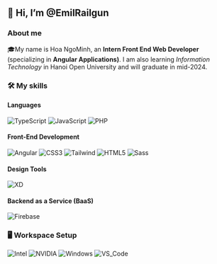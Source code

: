 <h2>👋 Hi, I’m @EmilRailgun</h2>
<h3>About me</h3>
🎓My name is Hoa NgoMinh, an <strong>Intern Front End Web Developer</strong> (specializing in 
<strong>Angular Applications)</strong>. I am also learning <i>Information Technology</i> 
in Hanoi Open University and will graduate in mid-2024.

<h3>🛠️ My skills</h3>
<h4>Languages</h4>

![TypeScript](https://img.shields.io/badge/TypeScript-3178C6?style=for-the-badge&logo=TypeScript&logoColor=white)
![JavaScript](https://img.shields.io/badge/JavaScript-F7DF1E?style=for-the-badge&logo=JavaScript&logoColor=white)
![PHP](https://img.shields.io/badge/PHP-777BB4?style=for-the-badge&logo=PHP&logoColor=white)

<h4>Front-End Development</h4>

![Angular](https://img.shields.io/badge/Angular-DD0031?style=for-the-badge&logo=Angular&logoColor=white)
![CSS3](https://img.shields.io/badge/CSS3-1572B6?style=for-the-badge&logo=CSS3&logoColor=white)
![Tailwind](https://img.shields.io/badge/Tailwind_CSS-06B6D4?style=for-the-badge&logo=TailwindCSS&logoColor=white)
![HTML5](https://img.shields.io/badge/HTML5-E34F26?style=for-the-badge&logo=HTML5&logoColor=white)
![Sass](https://img.shields.io/badge/Sass-CC6699?style=for-the-badge&logo=Sass&logoColor=white)

<h4>Design Tools</h4>

![XD](https://img.shields.io/badge/Adobe_XD-FF61F6?style=for-the-badge&logo=AdobeXD&logoColor=white)

<h4>Backend as a Service (BaaS)</h4>

![Firebase](https://img.shields.io/badge/Firebase-FFCA28?style=for-the-badge&logo=Firebase&logoColor=white)


<h3>🖥️ Workspace Setup</h3>

![Intel](https://img.shields.io/badge/Intel_CORE_I7_4TH-06B6D4?style=for-the-badge&logo=Intel&logoColor=white)
![NVIDIA](https://img.shields.io/badge/NVIDIA_GTX_1070-76B900?style=for-the-badge&logo=NVIDIA&logoColor=white)
![Windows](https://img.shields.io/badge/Windows_10-0078D6?style=for-the-badge&logo=Windows&logoColor=white)
![VS_Code](https://camo.githubusercontent.com/3ade724cce65a6532e221df4176dbfc4c129597e84cb0bd98766e2860722ea28/68747470733a2f2f696d672e736869656c64732e696f2f62616467652f56535f436f64652d3030374143433f7374796c653d666f722d7468652d6261646765266c6f676f3d56697375616c2d53747564696f2d436f6465266c6f676f436f6c6f723d7768697465)
<!---
EmilRailgun/EmilRailgun is a ✨ special ✨ repository because its `README.md` (this file) appears on your GitHub profile.
You can click the Preview link to take a look at your changes.
--->
